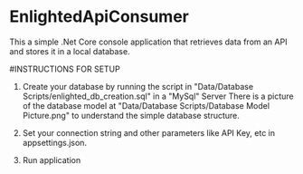 # EnlightedApiConsumer 

This a simple .Net Core console application that retrieves data from an API and stores it in a local database.

#INSTRUCTIONS FOR SETUP

1. Create your database by running the script in "Data/Database Scripts/enlighted_db_creation.sql" in a "MySql" Server
   There is a picture of the database model at "Data/Database Scripts/Database Model Picture.png" to understand the simple database structure.

2. Set your connection string and other parameters like API Key, etc in appsettings.json.

3. Run application

